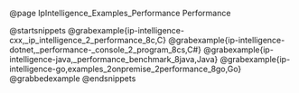 @page IpIntelligence_Examples_Performance Performance

@startsnippets
@grabexample{ip-intelligence-cxx,_ip_intelligence_2_performance_8c,C}
@grabexample{ip-intelligence-dotnet,_performance-_console_2_program_8cs,C#}
@grabexample{ip-intelligence-java,_performance_benchmark_8java,Java}
@grabexample{ip-intelligence-go,examples_2onpremise_2performance_8go,Go}
@grabbedexample
@endsnippets
